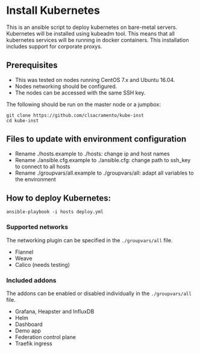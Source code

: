 # Install Kubernetes
This is an ansible script to deploy kubernetes on bare-metal servers. Kubernetes will be installed using kubeadm tool. This means that all kubernetes services will be running in docker containers. This installation includes support for corporate proxys.

## Prerequisites
* This was tested on nodes running CentOS 7.x and Ubuntu 16.04.
* Nodes networking should be configured.
* The nodes can be accessed with the same SSH key.

The following should be run on the master node or a jumpbox:
~~~
git clone https://github.com/clsacramento/kube-inst
cd kube-inst
~~~

## Files to update with environment configuration

 * Rename ./hosts.example to ./hosts: change ip and host names
 * Rename ./ansible.cfg.example to ./ansible.cfg: change path to ssh_key to connect to all hosts
 * Rename ./groupvars/all.example to ./groupvars/all: adapt all variables to the environment


## How to deploy Kubernetes:
~~~
ansible-playbook -i hosts deploy.yml
~~~

### Supported networks
The networking plugin can be specified in the ```./groupvars/all``` file.
* Flannel
* Weave
* Calico (needs testing)

### Included addons
The addons can be enabled or disabled individually in the ```./groupvars/all``` file.
* Grafana, Heapster and InfluxDB
* Helm
* Dashboard
* Demo app
* Federation control plane
* Traefik ingress
